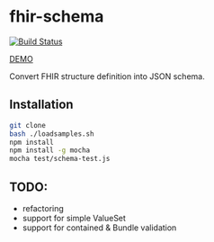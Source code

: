 fhir-schema
=======

[![Build Status](https://travis-ci.org/niquola/fhir-schema.svg)](https://travis-ci.org/niquola/fhir-schema)

[DEMO](http://niquola.github.io/fhir-schema/#/)

Convert FHIR structure definition into JSON schema.

## Installation


```sh
git clone
bash ./loadsamples.sh
npm install
npm install -g mocha
mocha test/schema-test.js
```


## TODO:

* refactoring
* support for simple ValueSet
* support for contained & Bundle validation
